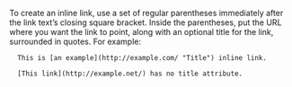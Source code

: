 To create an inline link, use a set of regular parentheses immediately
after the link text’s closing square bracket. Inside the parentheses,
put the URL where you want the link to point, along with an optional
title for the link, surrounded in quotes. For example:

      This is [an example](http://example.com/ "Title") inline link.

      [This link](http://example.net/) has no title attribute.

